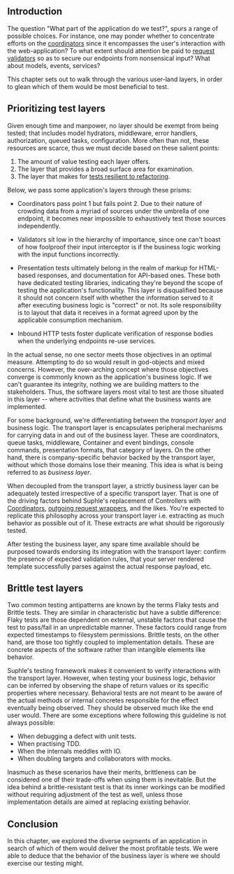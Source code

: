 ## Introduction

The question "What part of the application do we test?", spurs a range of possible choices. For instance, one may ponder whether to concentrate efforts on the [coordinators](/docs/v1/service-coordinators) since it encompasses the user's interaction with the web-application? To what extent should attention be paid to [request validators](/docs/v1/service-coordinators#Validating-incoming-requests) so as to secure our endpoints from nonsensical input? What about models, events, services?

This chapter sets out to walk through the various user-land layers, in order to glean which of them would be most beneficial to test.

## Prioritizing test layers

Given enough time and manpower, no layer should be exempt from being tested; that includes model hydrators, middleware, error handlers, authorization, queued tasks, configuration. More often than not, these resources are scarce, thus we must decide based on these salient points:

1. The amount of value testing each layer offers.
1. The layer that provides a broad surface area for examination.
1. The layer that makes for [tests resilient to refactoring](#brittle-test-layers).

Below, we pass some application's layers through these prisms:

- Coordinators pass point 1 but fails point 2. Due to their nature of crowding data from a myriad of sources under the umbrella of one endpoint, it becomes near impossible to exhaustively test those sources independently.

- Validators sit low in the hierarchy of importance, since one can't boast of how foolproof their input interceptor is if the business logic working with the input functions incorrectly.

- Presentation tests ultimately belong in the realm of markup for HTML-based responses, and documentation for API-based ones. These both have dedicated testing libraries, indicating they're beyond the scope of testing the application's functionality. This layer is disqualified because it should not concern itself with whether the information served to it after executing business logic is "correct" or not. Its sole responsibility is to layout that data it receives in a format agreed upon by the applicable consumption mechanism.

- Inbound HTTP tests foster duplicate verification of response bodies when the underlying endpoints re-use services.

In the actual sense, no one sector meets those objectives in an optimal measure. Attempting to do so would result in god-objects and mixed concerns. However, the over-arching concept where those objectives converge is commonly known as the application's business logic. If we can't guarantee its integrity, nothing we are building matters to the stakeholders. Thus, the software layers most vital to test are those situated in this layer -- where activities that define what the business wants are implemented.

For some background, we're differentiating between the *transport layer* and business logic. The transport layer is encapsulates peripheral mechanisms for carrying data in and out of the business layer. These are coordinators, queue tasks, middleware, Container and event bindings, console commands, presentation formats, that category of layers. On the other hand, there is company-specific behavior backed by the transport layer, without which those domains lose their meaning. This idea is what is being referred to as *business layer*.

When decoupled from the transport layer, a strictly business layer can be adequately tested irrespective of a specific transport layer. That is one of the driving factors behind Suphle's replacement of Controllers with [Coordinators](/docs/v1/service-coordinators#Coordinator-services), [outgoing request wrappers](/docs/v1/http), and the likes. You're expected to replicate this philosophy across your transport layer i.e. extracting as much behavior as possible out of it. These extracts are what should be rigorously tested.

After testing the business layer, any spare time available should be purposed towards endorsing its integration with the transport layer: confirm the presence of expected validation rules, that your server rendered template successfully parses against the actual response payload, etc.

## Brittle test layers

Two common testing antipatterns are known by the terms Flaky tests and Brittle tests. They are similar in characteristic but have a subtle difference: Flaky tests are those dependent on external, unstable factors that cause the test to pass/fail in an unpredictable manner. These factors could range from expected timestamps to filesystem permissions. Brittle tests, on the other hand, are those too tightly coupled to implementation details. These are concrete aspects of the software rather than intangible elements like behavior.

Suphle's testing framework makes it convenient to verify interactions with the transport layer. However, when testing your business logic, behavior can be inferred by observing the shape of return values or its specific properties where necessary. Behavioral tests are not meant to be aware of the actual methods or internal concretes responsible for the effect eventually being observed. They should be observed much like the end user would. There are some exceptions where following this guideline is not always possible:

- When debugging a defect with unit tests.
- When practising TDD.
- When the internals meddles with IO.
- When doubling targets and collaborators with mocks.

Inasmuch as these scenarios have their merits, brittleness can be considered one of their trade-offs when using them is inevitable. But the idea behind a brittle-resistant test is that its inner workings can be modified without requiring adjustment of the test as well, unless those implementation details are aimed at replacing existing behavior.

## Conclusion

In this chapter, we explored the diverse segments of an application in search of which of them would deliver the most profitable tests. We were able to deduce that the behavior of the business layer is where we should exercise our testing might.